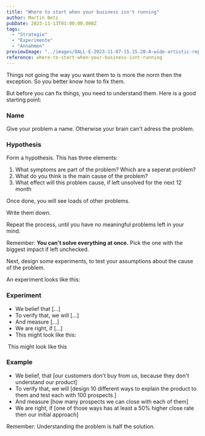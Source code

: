 ```yaml
---
title: "Where to start when your business isn't running"
author: Martin Betz
pubDate: 2023-11-13T01:00:00.000Z
tags:
  - "Strategie"
  - "Experimente"
  - "Annahmen"
previewImage: "../images/DALL·E-2023-11-07-15.15.20-A-wide-artistic-representation-of-a-new-beginning-using-a-watercolor-and-geometric-style-with-blue-and-mint-as-the-dominant-colors.-The-image-should.png"
reference: where-to-start-when-your-business-isnt-running
---
```


Things not going the way you want them to is more the norm then the exception. So you better know how to fix them.

But before you can fix things, you need to understand them. Here is a good starting point:

### **Name**

Give your problem a name. Otherwise your brain can't adress the problem.

### **Hypothesis**

Form a hypothesis. This has three elements:

1. What symptoms are part of the problem? Which are a seperat problem?
2. What do you think is the main cause of the problem?
3. What effect will this problem cause, if left unsolved for the next 12 month

Once done, you will see loads of other problems.

Write them down.

Repeat the process, until you have no meaningful problems left in your mind.

Remember: **You can't solve everything at once.** Pick the one with the biggest impact if left unchecked.

Next, design some experiments, to test your assumptions about the cause of the problem.

An experiment looks like this:

### Experiment

- We belief that \[...\]
- To verify that, we will \[...\]
- And measure \[...\]
- We are right, if \[...\]
- This might look like this:

 This might look like this

### Example

- We belief, that \[our customers don't buy from us, because they don't understand our product\]
- To verify that, we will \[design 10 different ways to explain the product to them and test each with 100 prospects.\]
- And measure \[how many prospects we can close with each of them\]
- We are right, if \[one of those ways has at least a 50% higher close rate then our initial approach\]


Remember: Understanding the problem is half the solution.
